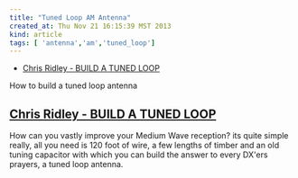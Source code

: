 ```yaml
---
title: "Tuned Loop AM Antenna"
created_at: Thu Nov 21 16:15:39 MST 2013
kind: article
tags: [ 'antenna','am','tuned_loop']
---
```


* [Chris Ridley - BUILD A TUNED LOOP](http://www.mwcircle.org/mw_loop_tuned.htm)

How to build a tuned loop antenna


## [Chris Ridley - BUILD A TUNED LOOP](http://www.mwcircle.org/mw_loop_tuned.htm)

How can you vastly improve your Medium Wave reception? its quite simple
really, all you need is 120 foot of wire, a few lengths of timber and
an old tuning capacitor with which you can build the answer to every
DX'ers prayers, a tuned loop antenna.

